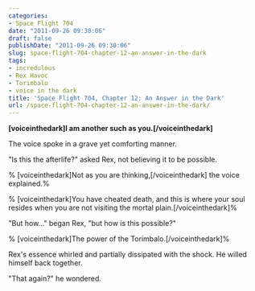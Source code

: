 ```yaml
---
categories:
- Space Flight 704
date: "2011-09-26 09:30:06"
draft: false
publishDate: "2011-09-26 09:30:06"
slug: space-flight-704-chapter-12-an-answer-in-the-dark
tags:
- incredulous
- Rex Havoc
- Torimbalo
- voice in the dark
title: 'Space Flight 704, Chapter 12: An Answer in the Dark'
url: /space-flight-704-chapter-12-an-answer-in-the-dark/
---
```

**\[voiceinthedark\]I am another such as you.\[/voiceinthedark\]**

The voice spoke in a grave yet comforting manner.

"Is this the afterlife?" asked Rex, not believing it to be possible.

% \[voiceinthedark\]Not as you are thinking,\[/voiceinthedark\] the
voice explained.%

% \[voiceinthedark\]You have cheated death, and this is where your soul
resides when you are not visiting the mortal plain.\[/voiceinthedark\]%

"But how..." began Rex, "but how is this possible?"

% \[voiceinthedark\]The power of the Torimbalo.\[/voiceinthedark\]%

Rex's essence whirled and partially dissipated with the shock. He willed
himself back together.

"That again?" he wondered.